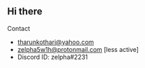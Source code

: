 ## Hi there
Contact
* tharunkothari@yahoo.com
* zelpha5w1h@protonmail.com [less active]
* Discord ID: zelpha#2231
